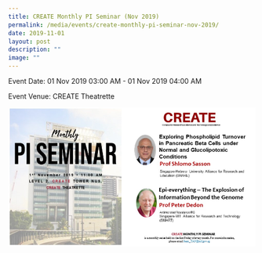 ```yaml
---
title: CREATE Monthly PI Seminar (Nov 2019)
permalink: /media/events/create-monthly-pi-seminar-nov-2019/
date: 2019-11-01
layout: post
description: ""
image: ""
---
```


Event Date: 01 Nov 2019 03:00 AM - 01 Nov 2019 04:00 AM

Event Venue: CREATE Theatrette

![](/images/nov%202019.jpg)